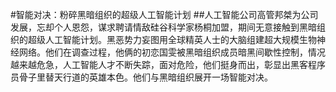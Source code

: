 #智能对决：粉碎黑暗组织的超级人工智能计划
##人工智能公司高管邦桀为公司发展，忘却个人恩怨，谋求聘请情敌硅谷科学家杨桐加盟，期间无意接触到黑暗组织的超级人工智能计划。黑恶势力妄图用全球精英人士的大脑组建超大规模生物神经网络。他们在调查过程，他俩的初恋国雯被黑暗组织成员暗黑间歇性控制，情况越来越危急，人工智能人才不断失踪，面对危险，他们挺身而出，彰显出黑客程序员骨子里替天行道的英雄本色。他们与黑暗组织展开一场智能对决。

